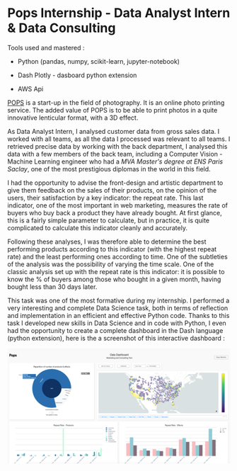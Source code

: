 # Pops Internship - Data Analyst Intern & Data Consulting

Tools used and mastered :

- Python (pandas, numpy, scikit-learn, jupyter-notebook)

- Dash Plotly - dasboard python extension

- AWS Api

[POPS](https://pops.co/) is a start-up in the field of photography. It is an online photo printing service. The added value of POPS is to be able to print photos in a quite innovative lenticular format, with a 3D effect.

As Data Analyst Intern, I analysed customer data from gross sales data. I worked with all teams, as all the data I processed was relevant to all teams. I retrieved precise data by working with the back department, I analysed this data with a few members of the back team, including a Computer Vision - Machine Learning engineer who had a *MVA Master's degree at ENS Paris Saclay*, one of the most prestigious diplomas in the world in this field.

I had the opportunity to advise the front-design and artistic department to give them feedback on the sales of their products, on the opinion of the users, their satisfaction by a key indicator: the repeat rate. This last indicator, one of the most important in web marketing, measures the rate of buyers who buy back a product they have already bought. At first glance, this is a fairly simple parameter to calculate, but in practice, it is quite complicated to calculate this indicator cleanly and accurately.

Following these analyses, I was therefore able to determine the best performing products according to this indicator (with the highest repeat rate) and the least performing ones according to time. One of the subtleties of the analysis was the possibility of varying the time scale. One of the classic analysis set up with the repeat rate is this indicator: it is possible to know the % of buyers among those who bought in a given month, having bought less than 30 days later.

This task was one of the most formative during my internship. I performed a very interesting and complete Data Science task, both in terms of reflection and implementation in an efficient and effective Python code. Thanks to this task I developed new skills in Data Science and in code with Python, I even had the opportunity to create a complete dashboard in the Dash language (python extension), here is the a screenshot of this interactive dashboard :

[<img src="https://github.com/Tomcattt/pops_internship/blob/master/Screenshot%202020-10-28%20at%2014.34.08.png">](https://dash-gallery.plotly.host/dash-oil-and-gas/)
